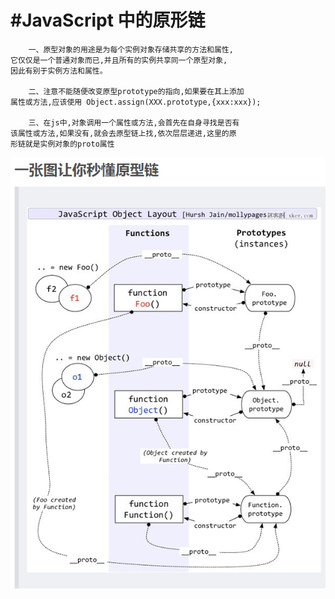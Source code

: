 ﻿
﻿#JavaScript 中的原形链
=

        一、原型对象的用途是为每个实例对象存储共享的方法和属性,
    它仅仅是一个普通对象而已,并且所有的实例共享同一个原型对象,
    因此有别于实例方法和属性。
    
        二、注意不能随便改变原型prototype的指向,如果要在其上添加
    属性或方法,应该使用 Object.assign(XXX.prototype,{xxx:xxx});
        
        三、在js中,对象调用一个属性或方法,会首先在自身寻找是否有
    该属性或方法,如果没有,就会去原型链上找,依次层层递进,这里的原
    形链就是实例对象的proto属性
    
<img src = '../image/prototype_chain.jpg' >

    